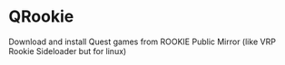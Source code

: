 # QRookie
Download and install Quest games from ROOKIE Public Mirror (like VRP Rookie Sideloader but for linux)
